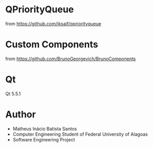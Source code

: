 # QPriorityQueue

from https://github.com/iksaif/qpriorityqueue

# Custom Components

from https://github.com/BrunoGeorgevich/BrunoComponents

# Qt

Qt 5.5.1

# Author
- Matheus Inácio Batista Santos
- Computer Engineering Student of Federal University of Alagoas
- Software Engineering Project
